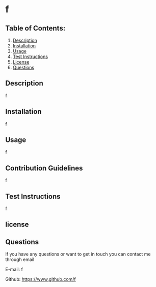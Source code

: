 # f


  ## Table of Contents:
  1. [Description](#description) 
  2. [Installation](#installation)
  3. [Usage](#usage)
  5. [Test Instructions](#testInstructions)
  6. [License](#license)
  7. [Questions](#questions)
  ## Description 

  f


  ## Installation 

  f


  ## Usage 

  f 


  ## Contribution Guidelines 

  f


  ## Test Instructions 

  f


  ## license 

  


  ## Questions 

  If you have any questions or want to get in touch you can contact me through email

  E-mail: f

  Github: https://www.github.com/f


